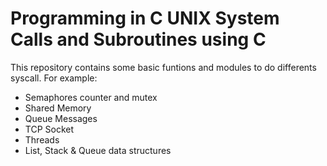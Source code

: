 # Programming in C UNIX System Calls and Subroutines using C

This repository contains some basic funtions and modules to do differents syscall.
For example:
* Semaphores counter and mutex
* Shared Memory
* Queue Messages
* TCP Socket
* Threads
* List, Stack & Queue data structures
